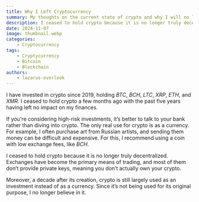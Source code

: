 ```yaml
---
title: Why I Left Cryptocurrency
summary: My thoughts on the current state of crypto and why I will no longer partake in it.
description: I ceased to hold crypto because it is no longer truly decentralized. Exchanges have become the primary means of trading, and most of them don’t provide private keys, meaning you don’t actually own your crypto. Moreover, a decade after its creation, crypto is still largely used as an investment instead of as a currency. Since it’s not being used for its original purpose, I no longer believe in it.
date: 2024-11-07
image: thumbnail.webp
categories:
    - Cryptocurrency
tags:
    - Cryptycurrency
    - Bitcoin
    - Blockchain
authors:
    - lazarus-overlook
---
```


I have invested in crypto since 2019, holding *BTC*, *BCH*, *LTC*, *XRP*, *ETH*, and *XMR*. I ceased to hold crypto a few months ago with the past five years having left no impact on my finances.

If you're considering high-risk investments, it’s better to talk to your bank rather than diving into crypto. The only real use for crypto is as a currency. For example, I often purchase art from Russian artists, and sending them money can be difficult and expensive. For this, I recommend using a coin with low exchange fees, like *BCH*.

I ceased to hold crypto because it is no longer truly decentralized. Exchanges have become the primary means of trading, and most of them don’t provide private keys, meaning you don’t actually own your crypto.

Moreover, a decade after its creation, crypto is still largely used as an investment instead of as a currency. Since it’s not being used for its original purpose, I no longer believe in it.
